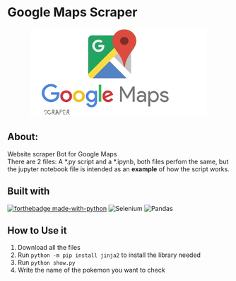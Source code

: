 # Google Maps Scraper
<p align="center">
<img src="./GoogleMapsScraper.jpg" width="400"/>
</p>

## About:
Website scraper Bot for Google Maps <br>
There are 2 files: A *.py script and a *.ipynb, both files perfom the same, but the jupyter notebook file is intended as an **example** of how the script works. <br>

## Built with
[![forthebadge made-with-python](http://ForTheBadge.com/images/badges/made-with-python.svg)](https://www.python.org/)
![Selenium](https://img.shields.io/badge/-Selenium-43B02A?logo=django&logoColor=white&style=plastic)
![Pandas](https://img.shields.io/badge/-Pandas-150458?logo=pandas&logoColor=white&style=plastic)

## How to Use it
1. Download all the files
2. Run `python -m pip install jinja2` to install the library needed
3. Run `python show.py`
4. Write the name of the pokemon you want to check


